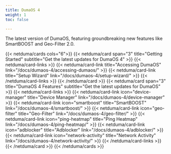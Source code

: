 ```yaml
---
title: DumaOS 4
weight: 1
toc: false

---
```


The latest version of DumaOS, featuring groundbreaking new features like SmartBOOST and Geo-Filter 2.0.

{{< netduma/cards cols="6">}}
  {{< netduma/card span="3" title="Getting Started" subtitle="Get the latest updates for DumaOS 4" >}}
    {{< netduma/card-links >}}
      {{< netduma/card-link title="Accessing DumaOS" link="/docs/dumaos-4/accessing-dumaos/" >}}
      {{< netduma/card-link title="Setup Wizard" link="/docs/dumaos-4/setup-wizard/" >}}
    {{< /netduma/card-links >}}
  {{< /netduma/card >}}
  {{< netduma/card span="3" title="DumaOS 4 Features" subtitle="Get the latest updates for DumaOS" >}}
    {{< netduma/card-links >}}
      {{< netduma/card-link icon="device-manager" title="Device Manager" link="/docs/dumaos-4/device-manager" >}}
      {{< netduma/card-link icon="smartboost" title="SmartBOOST" link="/docs/dumaos-4/smartboost/" >}}
      {{< netduma/card-link icon="geo-filter" title="Geo-Filter" link="/docs/dumaos-4/geo-filter/" >}}
      {{< netduma/card-link icon="ping-heatmap" title="Ping Heatmap" link="/docs/dumaos-4/ping-heatmap/" >}}
      {{< netduma/card-link icon="adblocker" title="Adblocker" link="/docs/dumaos-4/adblocker/" >}}
      {{< netduma/card-link icon="network-activity" title="Network Activity" link="/docs/dumaos-4/network-activity/" >}}
    {{< /netduma/card-links >}}
  {{< /netduma/card >}}
{{< /netduma/cards >}}
